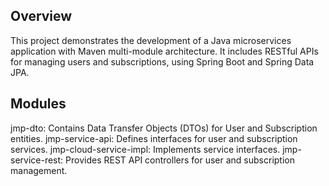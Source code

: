 ## Overview
This project demonstrates the development of a Java microservices application with Maven multi-module architecture. It includes RESTful APIs for managing users and subscriptions, using Spring Boot and Spring Data JPA.

## Modules
jmp-dto: Contains Data Transfer Objects (DTOs) for User and Subscription entities.
jmp-service-api: Defines interfaces for user and subscription services.
jmp-cloud-service-impl: Implements service interfaces.
jmp-service-rest: Provides REST API controllers for user and subscription management.
